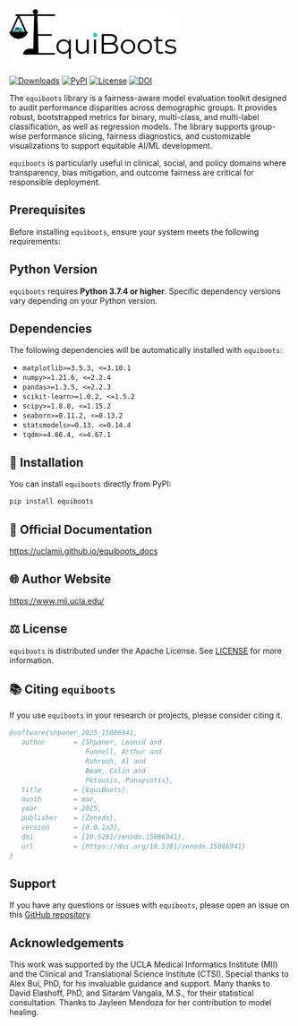 <img src="https://raw.githubusercontent.com/uclamii/equiboots/refs/heads/main/logo/EquiBoots.png" width="300" style="border: none; outline: none; box-shadow: none;" oncontextmenu="return false;">

<br>

[![Downloads](https://pepy.tech/badge/equiboots)](https://pepy.tech/project/equiboots) [![PyPI](https://img.shields.io/pypi/v/equiboots.svg)](https://pypi.org/project/equiboots/) [![License](https://img.shields.io/badge/License-Apache_2.0-blue.svg)](https://opensource.org/licenses/Apache-2.0) [![DOI](https://zenodo.org/badge/DOI/10.5281/zenodo.15086941.svg)](https://doi.org/10.5281/zenodo.15086941)


The `equiboots` library is a fairness-aware model evaluation toolkit designed to audit performance disparities across demographic groups. It provides robust, bootstrapped metrics for binary, multi-class, and multi-label classification, as well as regression models. The library supports group-wise performance slicing, fairness diagnostics, and customizable visualizations to support equitable AI/ML development.

`equiboots` is particularly useful in clinical, social, and policy domains where transparency, bias mitigation, and outcome fairness are critical for responsible deployment.

## Prerequisites

Before installing `equiboots`, ensure your system meets the following requirements:

## Python Version

`equiboots` requires **Python 3.7.4 or higher**. Specific dependency versions vary depending on your Python version.

## Dependencies

The following dependencies will be automatically installed with `equiboots`:

- `matplotlib>=3.5.3, <=3.10.1`
- `numpy>=1.21.6, <=2.2.4`
- `pandas>=1.3.5, <=2.2.3`
- `scikit-learn>=1.0.2, <=1.5.2`
- `scipy>=1.8.0, <=1.15.2`
- `seaborn>=0.11.2, <=0.13.2`
- `statsmodels>=0.13, <=0.14.4`
- `tqdm>=4.66.4, <=4.67.1`

## 💾 Installation

You can install `equiboots` directly from PyPI:

```bash
pip install equiboots
```

## 📄 Official Documentation

https://uclamii.github.io/equiboots_docs

## 🌐 Author Website

https://www.mii.ucla.edu/

## ⚖️ License

`equiboots` is distributed under the Apache License. See [LICENSE](https://github.com/uclamii/equiboots?tab=Apache-2.0-1-ov-file) for more information.

## 📚 Citing `equiboots`

If you use `equiboots` in your research or projects, please consider citing it.

```bibtex
@software{shpaner_2025_15086941,
   author       = {Shpaner, Leonid and
                   Funnell, Arthur and
                   Rahrooh, Al and
                   Beam, Colin and
                   Petousis, Panayiotis},
   title        = {EquiBoots},
   month        = mar,
   year         = 2025,
   publisher    = {Zenodo},
   version      = {0.0.1a3},
   doi          = {10.5281/zenodo.15086941},
   url          = {https://doi.org/10.5281/zenodo.15086941}
}
```

## Support

If you have any questions or issues with `equiboots`, please open an issue on this [GitHub repository](https://github.com/uclamii/equiboots/).

## Acknowledgements

This work was supported by the UCLA Medical Informatics Institute (MII) and the Clinical and Translational Science Institute (CTSI). Special thanks to Alex Bui, PhD, for his invaluable guidance and support. Many thanks to David Elashoff, PhD, and Sitaram Vangala, M.S., for their statistical consultation. Thanks to Jayleen Mendoza for her contribution to model healing.

